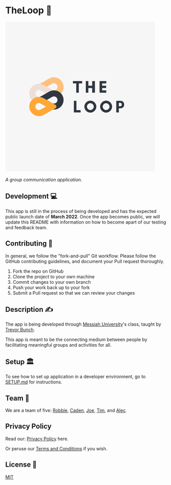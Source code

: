 # TheLoop  📱
![The Loop Logo. A Knot with "The Loop" in text underneath.](assets/The-Loop-4.png)

*A group communication application.*


## Development 💻

This app is still in the process of being developed and has the expected public launch date of **March 2022**. Once the app becomes public, we will update this README with information on how to become apart of our testing and feedback team.

## Contributing 🤝
In general, we follow the "fork-and-pull" Git workflow. Please follow the GitHub contributing guidelines, and document your Pull request thoroughly.  

1. Fork the repo on GitHub
2. Clone the project to your own machine
3. Commit changes to your own branch
4. Push your work back up to your fork
5. Submit a Pull request so that we can review your changes


## Description ✍️

The app is being developed through [Messiah University](https://www.messiah.edu/)'s class, taught by [Trevor Bunch](https://github.com/trevordbunch).

This app is meant to be the connecting medium between people by facilitating meaningful groups and activities for all. 

## Setup 🏛️
To see how to set up application in a developer environment, go to [SETUP.md](SETUP.md) for instructions.

## Team 🤝
We are a team of five: [Robbie](https://github.com/airgo32), [Caden](https://github.com/NedacNostrebor), [Joe](https://github.com/Jmtonnies), [Tim](https://github.com/Tim12-code), and [Alec](https://github.com/alecclyde).

## Privacy Policy
Read our: [Privacy Policy](https://github.com/alecclyde/TheLoop/blob/main/Privacy-Policy.md) here. 

Or peruse our [Terms and Conditions](https://github.com/alecclyde/TheLoop/blob/main/Terms%26Conditions.md) if you wish.
                

## License 	📙
[MIT](https://choosealicense.com/licenses/mit/)